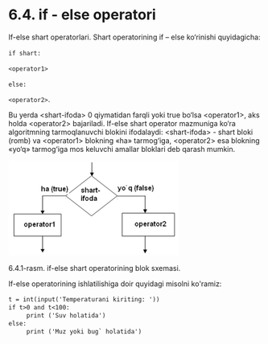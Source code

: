 # 6.4. if - else operatori

If-else shart operatorlari. Shart operatorining if – else ko‘rinishi quyidagicha:

`if shart:`

&#x20;   `<operator1>`

&#x20;`else:`&#x20;

&#x20;   `<operator2>`.

&#x20;Bu yerda \<shart-ifoda> 0 qiymatidan farqli yoki true bo‘lsa \<operator1>, aks holda \<operator2> bajariladi. If-else shart operator mazmuniga ko‘ra algoritmning tarmoqlanuvchi blokini ifodalaydi: \<shart-ifoda> - shart bloki (romb) va \<operator1> blokning «ha» tarmog‘iga, \<operator2> esa blokning «yo‘q» tarmog‘iga mos keluvchi amallar bloklari deb qarash mumkin.

![](<../.gitbook/assets/image (4) (1).png>)

6.4.1-rasm. if-else shart operatorining blok sxemasi.

If-else operatorining ishlatilishiga doir quyidagi misolni ko'ramiz:

```
t = int(input('Temperaturani kiriting: '))
if t>0 and t<100:
     print ('Suv holatida')
else:
     print ('Muz yoki bug` holatida')
```
